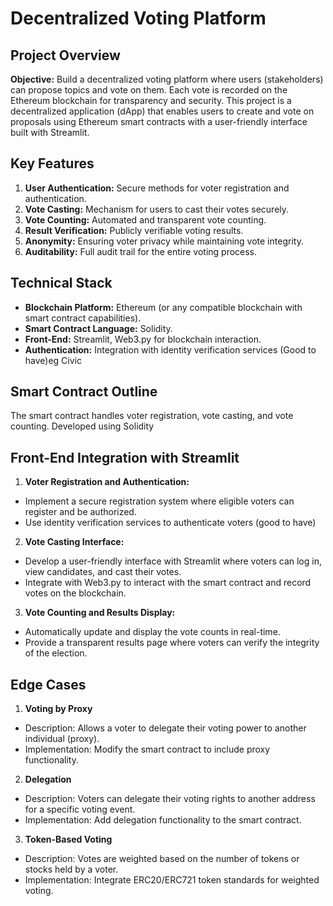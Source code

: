 # Decentralized Voting Platform

## Project Overview

**Objective:** Build a decentralized voting platform where users (stakeholders) can propose topics and vote on them. Each vote is recorded on the Ethereum blockchain for transparency and security.
This project is a decentralized application (dApp) that enables users to create and vote on proposals using Ethereum smart contracts with a user-friendly interface built with Streamlit.

## Key Features

1. **User Authentication:** Secure methods for voter registration and authentication.
2. **Vote Casting:** Mechanism for users to cast their votes securely.
3. **Vote Counting:** Automated and transparent vote counting.
4. **Result Verification:** Publicly verifiable voting results.
5. **Anonymity:** Ensuring voter privacy while maintaining vote integrity.
6. **Auditability:** Full audit trail for the entire voting process.

## Technical Stack

- **Blockchain Platform:** Ethereum (or any compatible blockchain with smart contract capabilities).
- **Smart Contract Language:** Solidity.
- **Front-End:** Streamlit, Web3.py for blockchain interaction.
- **Authentication:** Integration with identity verification services (Good to have)eg Civic

## Smart Contract Outline

The smart contract handles voter registration, vote casting, and vote counting. Developed using Solidity

## Front-End Integration with Streamlit

1. **Voter Registration and Authentication:**

- Implement a secure registration system where eligible voters can register and be authorized.
- Use identity verification services to authenticate voters (good to have)

2. **Vote Casting Interface:**

- Develop a user-friendly interface with Streamlit where voters can log in, view candidates, and cast their votes.
- Integrate with Web3.py to interact with the smart contract and record votes on the blockchain.

3. **Vote Counting and Results Display:**

- Automatically update and display the vote counts in real-time.
- Provide a transparent results page where voters can verify the integrity of the election.

## Edge Cases
1. **Voting by Proxy**
- Description: Allows a voter to delegate their voting power to another individual (proxy).
- Implementation: Modify the smart contract to include proxy functionality.

2. **Delegation**
- Description: Voters can delegate their voting rights to another address for a specific voting event.
- Implementation: Add delegation functionality to the smart contract.

3. **Token-Based Voting**
- Description: Votes are weighted based on the number of tokens or stocks held by a voter.
- Implementation: Integrate ERC20/ERC721 token standards for weighted voting.
